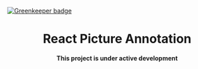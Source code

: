 
[![Greenkeeper badge](https://badges.greenkeeper.io/Kunduin/react-picture-annotation.svg)](https://greenkeeper.io/)

<div align="center" markdown="1">
<h1>React Picture Annotation</h1>
<strong>This project is under active development</strong>
</div>
